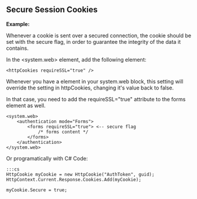 Secure Session Cookies
-------

**Example:**

Whenever a cookie is sent over a secured connection, the cookie should be set
with the secure flag, in order to guarantee the integrity of the data it contains.

In the <system.web> element, add the following element:

	<httpCookies requireSSL="true" />

Whenever you have a <forms> element in your system.web block, this setting will
override the setting in httpCookies, changing it's value back to false.

In that case, you need to add the requireSSL="true" attribute to the forms element as well.

	<system.web>
		<authentication mode="Forms">
			<forms requireSSL="true"> <-- secure flag
				/* forms content */
			</forms>
		</authentication>
	</system.web>


Or programatically with C# Code:

	:::cs
	HttpCookie myCookie = new HttpCookie("AuthToken", guid);
	HttpContext.Current.Response.Cookies.Add(myCookie);

	myCookie.Secure = true;
